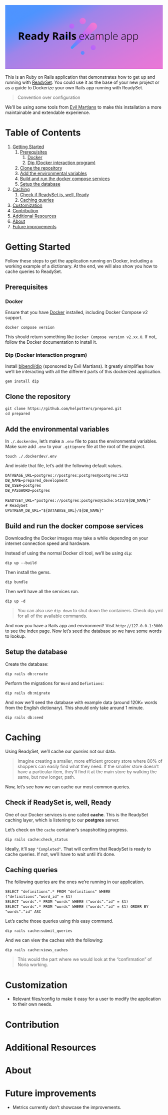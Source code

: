 ![img](./project-logo.png)

This is an Ruby on Rails application that demonstrates how to get up and running with [ReadySet](https://github.com/readysettech/readyset). You could use it as the base of your new project or as a guide to Dockerize your own Rails app running with ReadySet.

> Convention over configuration

We&rsquo;ll be using some tools from [Evil Martians](https://evilmartians.com/) to make this installation a more maintainable and extendable experience.

# Table of Contents

1.  [Getting Started](#org776e7d0)
    1.  [Prerequisites](#orgdf82dde)
        1.  [Docker](#orgd915805)
        2.  [Dip (Docker interaction program)](#org98bcd17)
    2.  [Clone the repository](#orga74e390)
    3.  [Add the environmental variables](#orgd4d747a)
    4.  [Build and run the docker compose services](#orgb90e50b)
    5.  [Setup the database](#org05f9fa7)
2.  [Caching](#orga362622)
    1.  [Check if ReadySet is, well, Ready](#org7c01add)
    2.  [Caching queries](#orgd24d4ad)
3.  [Customization](#org04233d2)
4.  [Contribution](#org47fa2c6)
5.  [Additional Resources](#org4535192)
6.  [About](#org6c184bf)
7.  [Future improvements](#orgfb719e8)


<a id="org776e7d0"></a>

# Getting Started

Follow these steps to get the application running on Docker, including a working example of a dictionary. At the end, we will also show you how to cache queries to ReadySet.


<a id="orgdf82dde"></a>

## Prerequisites


<a id="orgd915805"></a>

### Docker

Ensure that you have [Docker](https://docs.docker.com/get-docker/) installed, including Docker Compose v2 support.

    docker compose version

This should return something like `Docker Compose version v2.xx.0`. If not, follow the Docker documentation to install it.


<a id="org98bcd17"></a>

### Dip (Docker interaction program)

Install [bibendi/dip](https://github.com/bibendi/dip) (sponsored by Evil Martians). It greatly simplifies how we&rsquo;ll be interacting with all the different parts of this dockerized application.

    gem install dip


<a id="orga74e390"></a>

## Clone the repository

    git clone https://github.com/helpotters/prepared.git
    cd prepared


<a id="orgd4d747a"></a>

## Add the environmental variables

In `./.dockerdev`, let&rsquo;s make a `.env` file to pass the environmental variables. Make sure add `.env` to your `.gitignore` file at the root of the project.

    touch ./.dockerdev/.env

And inside that file, let&rsquo;s add the following default values.

    DATABASE_URL=postgres://postgres:postgres@postgres:5432
    DB_NAME=prepared_development
    DB_USER=postgres
    DB_PASSWORD=postgres
    
    READYSET_URL="postgres://postgres:postgres@cache:5433/${DB_NAME}"
    # ReadySet
    UPSTREAM_DB_URL="${DATABASE_URL}/${DB_NAME}"


<a id="orgb90e50b"></a>

## Build and run the docker compose services

Downloading the Docker images may take a while depending on your internet connection speed and hardware.

Instead of using the normal Docker cli tool, we&rsquo;ll be using `dip`:

    dip up --build

Then install the gems.

    dip bundle

Then we&rsquo;ll have all the services run.

    dip up -d

> You can also use `dip down` to shut down the containers. Check dip.yml for all of the available commands.

And now you have a Rails app and environment! Visit `http://127.0.0.1:3000` to see the index page. Now let&rsquo;s seed the database so we have some words to lookup.


<a id="org05f9fa7"></a>

## Setup the database

Create the database:

    dip rails db:create

Perform the migrations for `Word` and `Defintions`:

    dip rails db:migrate

And now we&rsquo;ll seed the database with example data (around 120K+ words from the English dictionary). This should only take around 1 minute.

    dip rails db:seed


<a id="orga362622"></a>

# Caching

Using ReadySet, we&rsquo;ll cache our *queries* not our data.

> Imagine creating a smaller, more efficient grocery store where 80% of shoppers can easily find what they need. If the smaller store doesn&rsquo;t have a particular item, they&rsquo;ll find it at the main store by walking the same, but now longer, path.

Now, let&rsquo;s see how we can cache our most common queries.


<a id="org7c01add"></a>

## Check if ReadySet is, well, Ready

One of our Docker services is one called **cache**. This is the ReadySet caching layer, which is listening to our **postgres** server.

Let&rsquo;s check on the `cache` container&rsquo;s snapshotting progress.

    dip rails cache:check_status

Ideally, it&rsquo;ll say `"Completed"`. That will confirm that ReadySet is ready to cache queries. If not, we&rsquo;ll have to wait until it&rsquo;s done.


<a id="orgd24d4ad"></a>

## Caching queries

The following queries are the ones we&rsquo;re running in our application.

    SELECT "definitions".* FROM "definitions" WHERE ("definitions"."word_id" = $1)
    SELECT "words".* FROM "words" WHERE ("words"."id" = $1)
    SELECT "words".* FROM "words" WHERE ("words"."id" = $1) ORDER BY "words"."id" ASC

Let&rsquo;s cache those queries using this easy command.

    dip rails cache:submit_queries

And we can view the caches with the following:

    dip rails cache:views_caches

> This would the part where we would look at the &ldquo;confirmation&rdquo; of Noria working.


<a id="org04233d2"></a>

# Customization

-   Relevant files/config to make it easy for a user to modify the application to their own needs.


<a id="org47fa2c6"></a>

# Contribution


<a id="org4535192"></a>

# Additional Resources


<a id="org6c184bf"></a>

# About


<a id="orgfb719e8"></a>

# Future improvements

-   Metrics currently don&rsquo;t showcase the improvements.

